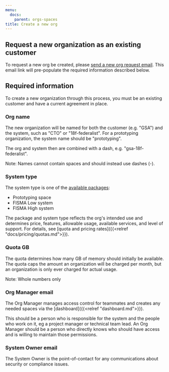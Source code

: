 ```yaml
---
menu:
  docs:
    parent: orgs-spaces
title: Create a new org
---
```


## Request a new organization as an existing customer

To request a new org be created, please [send a new org request email](mailto:cloud-gov-inquiries@gsa.gov,cloud-gov-support@gsa.gov?subject=New%20Org%20Request&body=System%20name%20(e.g.%20org-system)%3A%20%0ASystem%20type%3A%20Prototyping%2C%20FISMA%20Low%2C%20FISMA%20Moderate%0AQuota%3A%20%23GB%0AOrg%20manager%20email%20(project%20manager%20or%20technical%20POC)%3A%20%0ASystem%20owner%20email%20(security%2Fcompliance%20POC)%3A). This email link will pre-populate the required information described below.

## Required information

To create a new organization through this process, you must be an existing customer and have a current agreement in place.

### Org name

The new organization will be named for both the customer (e.g. "GSA") and the system, such as "CTO" or "18f-federalist". For a prototyping organization, the system name should be "prototyping".

The org and system then are combined with a dash, e.g. "gsa-18f-federalist".

Note: Names cannot contain spaces and should instead use dashes (-).

### System type

The system type is one of the [available packages](/pricing/):

- Prototyping space
- FISMA Low system
- FISMA High system

The package and system type reflects the org's intended use and determines price, features, allowable usage, available services, and level of support. For details, see [quota and pricing rates]({{<relref "docs/pricing/quotas.md">}}).

### Quota GB

The quota determines how many GB of memory should initially be available. The quota caps the amount an organization will be charged per month, but an organization is only ever charged for actual usage.

Note: Whole numbers only

### Org Manager email

The Org Manager manages access control for teammates and creates any needed spaces via the [dashboard]({{<relref "dashboard.md">}}).

This should be a person who is responsible for the system and the people who work on it, eg a project manager or technical team lead. An Org Manager should be a person who directly knows who should have access and is willing to maintain those permissions.

### System Owner email

The System Owner is the point-of-contact for any communications about security or compliance issues.
